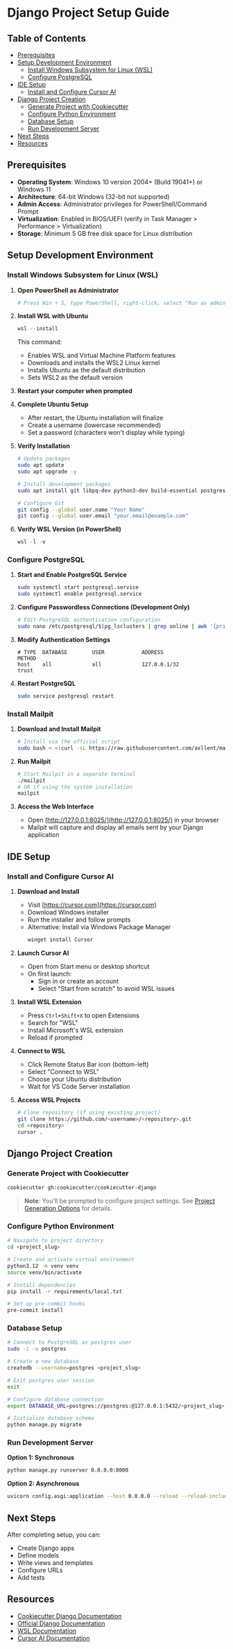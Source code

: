 # Django Project Setup Guide

## Table of Contents
- [Prerequisites](#prerequisites)
- [Setup Development Environment](#setup-development-environment)
  - [Install Windows Subsystem for Linux (WSL)](#install-windows-subsystem-for-linux-wsl)
  - [Configure PostgreSQL](#configure-postgresql)
- [IDE Setup](#ide-setup)
  - [Install and Configure Cursor AI](#install-and-configure-cursor-ai)
- [Django Project Creation](#django-project-creation)
  - [Generate Project with Cookiecutter](#generate-project-with-cookiecutter)
  - [Configure Python Environment](#configure-python-environment)
  - [Database Setup](#database-setup)
  - [Run Development Server](#run-development-server)
- [Next Steps](#next-steps)
- [Resources](#resources)

## Prerequisites

- **Operating System**: Windows 10 version 2004+ (Build 19041+) or Windows 11
- **Architecture**: 64-bit Windows (32-bit not supported)
- **Admin Access**: Administrator privileges for PowerShell/Command Prompt
- **Virtualization**: Enabled in BIOS/UEFI (verify in Task Manager > Performance > Virtualization)
- **Storage**: Minimum 5 GB free disk space for Linux distribution

## Setup Development Environment

### Install Windows Subsystem for Linux (WSL)

1. **Open PowerShell as Administrator**
   ```powershell
   # Press Win + S, type PowerShell, right-click, select "Run as administrator"
   ```

2. **Install WSL with Ubuntu**
   ```powershell
   wsl --install
   ```
   This command:
   - Enables WSL and Virtual Machine Platform features
   - Downloads and installs the WSL2 Linux kernel
   - Installs Ubuntu as the default distribution
   - Sets WSL2 as the default version

3. **Restart your computer when prompted**

4. **Complete Ubuntu Setup**
   - After restart, the Ubuntu installation will finalize
   - Create a username (lowercase recommended)
   - Set a password (characters won't display while typing)

5. **Verify Installation**
   ```bash
   # Update packages
   sudo apt update
   sudo apt upgrade -y
   
   # Install development packages
   sudo apt install git libpq-dev python3-dev build-essential postgresql pre-commit postgresql-contrib cookiecutter python3.12 python3.12-venv npm uvicorn libreadline-dev -y
   
   # Configure Git
   git config --global user.name "Your Name"
   git config --global user.email "your.email@example.com"
   ```

6. **Verify WSL Version (in PowerShell)**
   ```powershell
   wsl -l -v
   ```

### Configure PostgreSQL

1. **Start and Enable PostgreSQL Service**
   ```bash
   sudo systemctl start postgresql.service
   sudo systemctl enable postgresql.service
   ```

2. **Configure Passwordless Connections (Development Only)**
   ```bash
   # Edit PostgreSQL authentication configuration
   sudo nano /etc/postgresql/$(pg_lsclusters | grep online | awk '{print $1}')/main/pg_hba.conf
   ```

3. **Modify Authentication Settings**
   ```
   # TYPE  DATABASE        USER            ADDRESS                 METHOD
   host    all             all             127.0.0.1/32            trust
   ```

4. **Restart PostgreSQL**
   ```bash
   sudo service postgresql restart
   ```

### Install Mailpit

1. **Download and Install Mailpit**
   ```bash
   # Install via the official script
   sudo bash < <(curl -sL https://raw.githubusercontent.com/axllent/mailpit/develop/install.sh)
   ```
2. **Run Mailpit**
   ```bash
   # Start Mailpit in a separate terminal
   ./mailpit
   # OR if using the system installation
   mailpit
   ```

4. **Access the Web Interface**
   - Open [http://127.0.0.1:8025/](http://127.0.0.1:8025/) in your browser
   - Mailpit will capture and display all emails sent by your Django application

## IDE Setup

### Install and Configure Cursor AI

1. **Download and Install**
   - Visit [https://cursor.com](https://cursor.com)
   - Download Windows installer
   - Run the installer and follow prompts
   - Alternative: Install via Windows Package Manager
     ```powershell
     winget install Cursor
     ```

2. **Launch Cursor AI**
   - Open from Start menu or desktop shortcut
   - On first launch:
     - Sign in or create an account
     - Select "Start from scratch" to avoid WSL issues

3. **Install WSL Extension**
   - Press `Ctrl+Shift+X` to open Extensions
   - Search for "WSL"
   - Install Microsoft's WSL extension
   - Reload if prompted

4. **Connect to WSL**
   - Click Remote Status Bar icon (bottom-left)
   - Select "Connect to WSL"
   - Choose your Ubuntu distribution
   - Wait for VS Code Server installation

5. **Access WSL Projects**
   ```bash
   # Clone repository (if using existing project)
   git clone https://github.com/<username>/<repository>.git
   cd <repository>
   cursor .
   ```

## Django Project Creation

### Generate Project with Cookiecutter

```bash
cookiecutter gh:cookiecutter/cookiecutter-django
```

> **Note**: You'll be prompted to configure project settings. See [Project Generation Options](https://cookiecutter-django.readthedocs.io/en/latest/1-getting-started/project-generation-options.html#template-options) for details.

### Configure Python Environment

```bash
# Navigate to project directory
cd <project_slug>

# Create and activate virtual environment
python3.12 -m venv venv
source venv/bin/activate

# Install dependencies
pip install -r requirements/local.txt

# Set up pre-commit hooks
pre-commit install
```

### Database Setup

```bash
# Connect to PostgreSQL as postgres user
sudo -i -u postgres

# Create a new database
createdb --username=postgres <project_slug>

# Exit postgres user session
exit

# Configure database connection
export DATABASE_URL=postgres://postgres:@127.0.0.1:5432/<project_slug>

# Initialize database schema
python manage.py migrate
```

### Run Development Server

**Option 1: Synchronous**
```bash
python manage.py runserver 0.0.0.0:8000
```

**Option 2: Asynchronous**
```bash
uvicorn config.asgi:application --host 0.0.0.0 --reload --reload-include '*.html'
```

## Next Steps

After completing setup, you can:
- Create Django apps
- Define models
- Write views and templates
- Configure URLs
- Add tests

## Resources

- [Cookiecutter Django Documentation](https://cookiecutter-django.readthedocs.io/)
- [Official Django Documentation](https://docs.djangoproject.com/)
- [WSL Documentation](https://docs.microsoft.com/en-us/windows/wsl/)
- [Cursor AI Documentation](https://cursor.com/docs)

